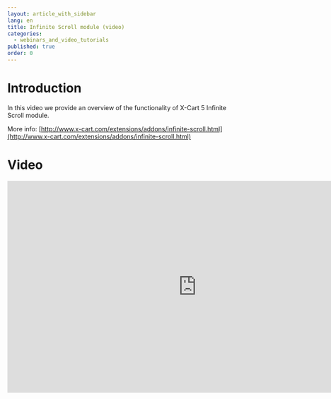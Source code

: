 ```yaml
---
layout: article_with_sidebar
lang: en
title: Infinite Scroll module (video)
categories:
  - webinars_and_video_tutorials
published: true
order: 0
---
```




# Introduction

In this video we provide an overview of the functionality of X-Cart 5 Infinite Scroll module.  

More info: [http://www.x-cart.com/extensions/addons/infinite-scroll.html](http://www.x-cart.com/extensions/addons/infinite-scroll.html)

# Video

<iframe class="youtube-player" type="text/html" style="width: 853px; height: 480px" src="https://www.youtube.com/embed/2xcBQk0y87s" frameborder="0"></iframe>
